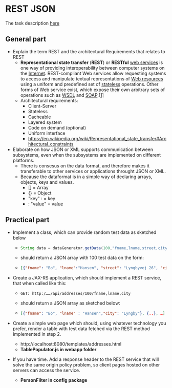 # REST JSON

The task description [here](https://github.com/scheldejonas/Exercises/blob/master/EP/exam-preparation_REST_JSON.pdf)

## General part

- Explain the term REST and the architectural Requirements that relates to REST 
  - **Representational state transfer** (**REST**) or **RESTful** [web services](https://en.wikipedia.org/wiki/Web_service) is one way of providing interoperability between computer systems on the [Internet](https://en.wikipedia.org/wiki/Internet). REST-compliant Web services allow requesting systems to access and manipulate textual representations of [Web resources](https://en.wikipedia.org/wiki/Web_resource) using a uniform and predefined set of [stateless](https://en.wikipedia.org/wiki/Stateless_protocol) operations. Other forms of Web service exist, which expose their own arbitrary sets of operations such as [WSDL](https://en.wikipedia.org/wiki/Web_Services_Description_Language) and [SOAP](https://en.wikipedia.org/wiki/SOAP).[[1\]](https://en.wikipedia.org/wiki/Representational_state_transfer#cite_note-1)
  - Architectural requirements:
    - Client-Server
    - Stateless
    - Cacheable
    - Layered system
    - Code on demand (optional)
    - Uniform interface
    - https://en.wikipedia.org/wiki/Representational_state_transfer#Architectural_constraints
- Elaborate on how JSON or XML supports communication between subsystems, even when the subsystems are implemented on different platforms. 
  - There is consesus on the data format, and therefore makes it transferable to other services or applications throught JSON or XML.
  - Because the dataformat is in a simple way of declaring arrays, objects, keys and values.
    - [] = Array
    - {} = Object
    - "key" : = key
    - : "value" = value

## Practical part

- Implement a class, which can provide random test data as sketched below

  - ```java
    String data = dataGenerator.getData(100,"fname,lname,street,city ");
    ```

  - should return a JSON array with 100 test data on the form: 

  - ```json
    [{"fname": "Bo", "lname":"Hansen", "street": "Lyngbyvej 26", "city": "Lyngby"},..] 
    ```

- Create a JAX-RS application, which should implement a REST service, that when called like this:

  - ```http
    GET: http:/……/api/addresses/100/fname,lname,city
    ```

  - should return a JSON array as sketched below: 

  - ```json
    [{"fname": "Bo", "lname" : "Hansen","city": "Lyngby"}, {..}, …]
    ```

- Create a simple web page which should, using whatever technology you prefer, render a table with test data fetched via the REST method implemented in step 2.

  - http://localhost:8080/templates/addresses.html
  - **TablePopulator.js in webapp folder**

- If you have time. Add a response header to the REST service that will solve the same origin policy problem, so client pages hosted on other servers can access the service.

  - **PersonFilter in config package**
